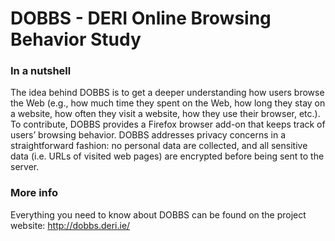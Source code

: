# DOBBS - DERI Online Browsing Behavior Study

### In a nutshell
The idea behind DOBBS is to get a deeper understanding how users browse the Web (e.g., how much time they spent on the Web, how long they stay on a website, how often they visit a website, how they use their browser, etc.). To contribute, DOBBS provides a Firefox browser add-on that keeps track of users’ browsing behavior. DOBBS addresses privacy concerns in a straightforward fashion: no personal data are collected, and all sensitive data (i.e. URLs of visited web pages) are encrypted before being sent to the server.

### More info

Everything you need to know about DOBBS can be found on the project website: http://dobbs.deri.ie/
